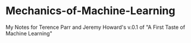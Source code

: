 # Mechanics-of-Machine-Learning
My Notes for Terence Parr and Jeremy Howard's v.0.1 of "A First Taste of Machine Learning"
